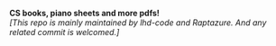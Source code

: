 **CS books, piano sheets and more pdfs!**
<br>*[This repo is mainly maintained by lhd-code and Raptazure. And any related commit is welcomed.]*
